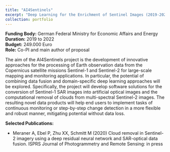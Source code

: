 ```yaml
---
title: "AI4Sentinels"
excerpt: "Deep Learning for the Enrichment of Sentinel Images (2019-2022)<br/><img src='/images/DSen2CR.png' height='300'>"
collection: portfolio
---
```


__Funding Body:__ German Federal Ministry for Economic Affairs and Energy 
__Duration:__ 2019 to 2022  
__Budget:__ 249.000 Euro  
__Role:__ Co-PI and main author of proposal

The aim of the AI4Sentinels project is the development of innovative approaches for the processing of Earth observation data 
from the Copernicus satellite missions Sentinel-1 and Sentinel-2 for large-scale mapping and monitoring applications.
In particular, the potential of combining data fusion and domain-specific deep learning approaches will be explored. 
Specifically, the project will develop software solutions for the conversion of Sentinel-1 SAR images into artificial optical 
images and the computational removal of clouds from multi-spectral Sentinel-2 images. The resulting novel data products will 
help end users to implement tasks of continuous monitoring or step-by-step change detection in a more flexible and robust manner, mitigating potential without data loss.

__Selected Publications:__
- Meraner A, Ebel P, Zhu XX, Schmitt M (2020) Cloud removal in Sentinel-2 imagery using a deep residual neural network and SAR-optical data fusion. ISPRS Journal of Photogrammetry and Remote Sensing: in press
